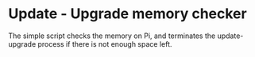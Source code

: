 # Update - Upgrade memory checker

The simple script checks the memory on Pi, and terminates the update-upgrade process if there is not enough space left.
